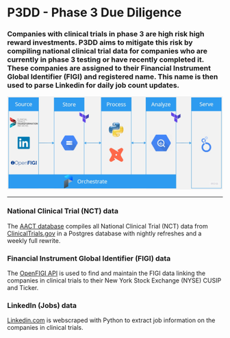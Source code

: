 # P3DD - Phase 3 Due Diligence
### Companies with clinical trials in phase 3 are high risk high reward investments. P3DD aims to mitigate this risk by compiling national clinical trial data for companies who are currently in phase 3 testing or have recently completed it. These companies are assigned to their Financial Instrument Global Identifier (FIGI) and registered name. This name is then used to parse Linkedin for daily job count updates. 
![Flowchart](https://github.com/TylerJSimpson/p3dd_phase_3_due_diligence/blob/main/P3DD_Architecture.jpg)
___
### National Clinical Trial (NCT) data
The [AACT database](https://aact.ctti-clinicaltrials.org/) compiles all National Clinical Trial (NCT) data from [ClinicalTrials.gov](https://clinicaltrials.gov/) in a Postgres database with nightly refreshes and a weekly full rewrite.  
### Financial Instrument Global Identifier (FIGI) data
The [OpenFIGI API](https://www.openfigi.com/) is used to find and maintain the FIGI data linking the companies in clinical trials to their New York Stock Exchange (NYSE) CUSIP and Ticker.
### LinkedIn (Jobs) data
[Linkedin.com](https://www.linkedin.com/) is webscraped with Python to extract job information on the companies in clinical trials.
